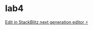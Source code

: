 # lab4

[Edit in StackBlitz next generation editor ⚡️](https://stackblitz.com/~/github.com/Fruzzy07/lab4)